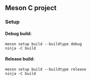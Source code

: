 ## Meson C project

### Setup

#### Debug build:
```
meson setup build --buildtype debug
ninja -C build
```

#### Release build:
```
meson setup build --buildtype release
ninja -C build
```
